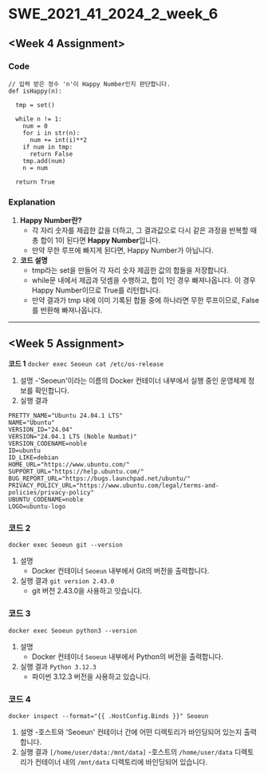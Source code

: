# SWE_2021_41_2024_2_week_6
## <Week 4 Assignment>
### Code
```
// 입력 받은 정수 'n'이 Happy Number인지 판단합니다.
def isHappy(n):

  tmp = set()

  while n != 1:
    num = 0
    for i in str(n):
      num += int(i)**2
    if num in tmp:
      return False
    tmp.add(num)
    n = num

  return True
```
### Explanation
1. **Happy Number란?**
   - 각 자리 숫자를 제곱한 값을 더하고, 그 결과값으로 다시 같은 과정을 반복할 때 총 합이 1이 된다면 **Happy Number**입니다.
   - 만약 무한 루프에 빠지게 된다면, Happy Number가 아닙니다.
 2. **코드 설명**
    - tmp라는 set을 만들어 각 자리 숫자 제곱한 값의 합들을 저장합니다.
    - while문 내에서 제곱과 덧셈을 수행하고, 합이 1인 경우 빠져나옵니다. 이 경우 Happy Number이므로 True를 리턴합니다.
    - 만약 결과가 tmp 내에 이미 기록된 합들 중에 하나라면 무한 루프이므로, False를 반환해 빠져나옵니다.
---
## <Week 5 Assignment>
__코드 1__
`docker exec Seoeun cat /etc/os-release`
1. 설명
  -'Seoeun'이라는 이름의 Docker 컨테이너 내부에서 실행 중인 운영체제 정보를 확인합니다.
2. 실행 결과
```
PRETTY_NAME="Ubuntu 24.04.1 LTS"
NAME="Ubuntu"
VERSION_ID="24.04"
VERSION="24.04.1 LTS (Noble Numbat)"
VERSION_CODENAME=noble
ID=ubuntu
ID_LIKE=debian
HOME_URL="https://www.ubuntu.com/"
SUPPORT_URL="https://help.ubuntu.com/"
BUG_REPORT_URL="https://bugs.launchpad.net/ubuntu/"
PRIVACY_POLICY_URL="https://www.ubuntu.com/legal/terms-and-policies/privacy-policy"
UBUNTU_CODENAME=noble
LOGO=ubuntu-logo
```
### 코드 2
`docker exec Seoeun git --version`
1. 설명
   - Docker 컨테이너 `Seoeun` 내부에서 Git의 버전을 출력합니다.
2. 실행 결과
`git version 2.43.0`
   - git 버전 2.43.0을 사용하고 잇습니다.
### 코드 3
`docker exec Seoeun python3 --version`
1. 설명
   - Docker 컨테이너 `Seoeun` 내부에서 Python의 버전을 출력합니다.
2. 실행 결과
`Python 3.12.3`
   - 파이썬 3.12.3 버전을 사용하고 있습니다.
### 코드 4
`docker inspect --format="{{ .HostConfig.Binds }}" Seoeun`
1. 설명
   -호스트와 'Seoeun' 컨테이너 간에 어떤 디렉토리가 바인딩되어 있는지 출력합니다.
2. 실행 결과
`[/home/user/data:/mnt/data]`
   -호스트의 `/home/user/data` 디렉토리가 컨테이너 내의 `/mnt/data` 디렉토리에 바인딩되어 있습니다.

